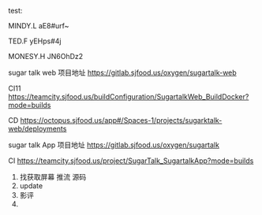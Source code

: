 test:

MINDY.L
aE8#urf~

TED.F
yEHps#4j

MONESY.H 
JN6OhDz2



sugar talk web
项目地址
https://gitlab.sjfood.us/oxygen/sugartalk-web

CI11
https://teamcity.sjfood.us/buildConfiguration/SugartalkWeb_BuildDocker?mode=builds

CD
https://octopus.sjfood.us/app#/Spaces-1/projects/sugarktalk-web/deployments


sugar talk App
项目地址
https://gitlab.sjfood.us/oxygen/sugartalk

CI
https://teamcity.sjfood.us/project/SugarTalk_SugartalkApp?mode=builds







1. 找获取屏幕 推流 源码
2. update
3. 影评
4. 